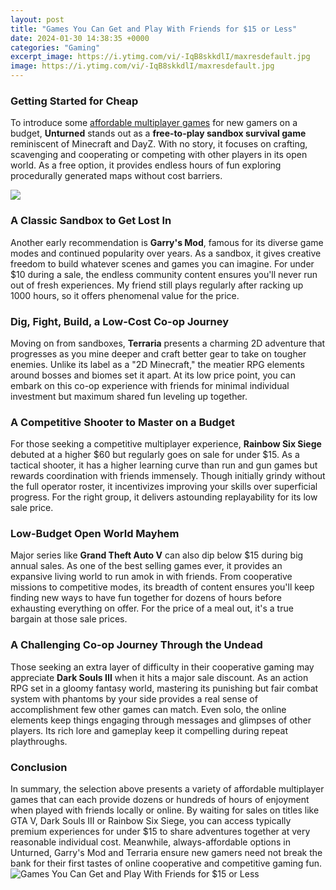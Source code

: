 ```yaml
---
layout: post
title: "Games You Can Get and Play With Friends for $15 or Less"
date: 2024-01-30 14:38:35 +0000
categories: "Gaming"
excerpt_image: https://i.ytimg.com/vi/-IqB8skkdlI/maxresdefault.jpg
image: https://i.ytimg.com/vi/-IqB8skkdlI/maxresdefault.jpg
---
```


### Getting Started for Cheap
To introduce some [affordable multiplayer games](https://store.fi.io.vn/chihuahua-summer-vintage3422-t-shirt) for new gamers on a budget, **Unturned** stands out as a **free-to-play sandbox survival game** reminiscent of Minecraft and DayZ. With no story, it focuses on crafting, scavenging and cooperating or competing with other players in its open world. As a free option, it provides endless hours of fun exploring procedurally generated maps without cost barriers.

![](https://www.games4html5.com/wp-content/uploads/2021/01/10-Multiplayer-Mobile-Games-You-Can-Play-with-Your-Friends.jpg)
### A Classic Sandbox to Get Lost In
Another early recommendation is **Garry's Mod**, famous for its diverse game modes and continued popularity over years. As a sandbox, it gives creative freedom to build whatever scenes and games you can imagine. For under $10 during a sale, the endless community content ensures you'll never run out of fresh experiences. My friend still plays regularly after racking up 1000 hours, so it offers phenomenal value for the price. 
### Dig, Fight, Build, a Low-Cost Co-op Journey  
Moving on from sandboxes, **Terraria** presents a charming 2D adventure that progresses as you mine deeper and craft better gear to take on tougher enemies. Unlike its label as a "2D Minecraft," the meatier RPG elements around bosses and biomes set it apart. At its low price point, you can embark on this co-op experience with friends for minimal individual investment but maximum shared fun leveling up together.
### A Competitive Shooter to Master on a Budget
For those seeking a competitive multiplayer experience, **Rainbow Six Siege** debuted at a higher $60 but regularly goes on sale for under $15. As a tactical shooter, it has a higher learning curve than run and gun games but rewards coordination with friends immensely. Though initially grindy without the full operator roster, it incentivizes improving your skills over superficial progress. For the right group, it delivers astounding replayability for its low sale price.
### Low-Budget Open World Mayhem 
Major series like **Grand Theft Auto V** can also dip below $15 during big annual sales. As one of the best selling games ever, it provides an expansive living world to run amok in with friends. From cooperative missions to competitive modes, its breadth of content ensures you'll keep finding new ways to have fun together for dozens of hours before exhausting everything on offer. For the price of a meal out, it's a true bargain at those sale prices.
### A Challenging Co-op Journey Through the Undead
Those seeking an extra layer of difficulty in their cooperative gaming may appreciate **Dark Souls III** when it hits a major sale discount. As an action RPG set in a gloomy fantasy world, mastering its punishing but fair combat system with phantoms by your side provides a real sense of accomplishment few other games can match. Even solo, the online elements keep things engaging through messages and glimpses of other players. Its rich lore and gameplay keep it compelling during repeat playthroughs.
### Conclusion
In summary, the selection above presents a variety of affordable multiplayer games that can each provide dozens or hundreds of hours of enjoyment when played with friends locally or online. By waiting for sales on titles like GTA V, Dark Souls III or Rainbow Six Siege, you can access typically premium experiences for under $15 to share adventures together at very reasonable individual cost. Meanwhile, always-affordable options in Unturned, Garry's Mod and Terraria ensure new gamers need not break the bank for their first tastes of online cooperative and competitive gaming fun.
![Games You Can Get and Play With Friends for $15 or Less](https://i.ytimg.com/vi/-IqB8skkdlI/maxresdefault.jpg)
